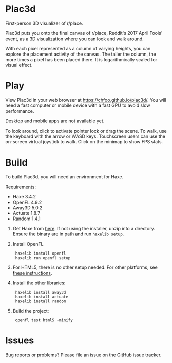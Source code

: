 Plac3d
======

First-person 3D visualizer of r/place.

Plac3d puts you onto the final canvas of r/place, Reddit's 2017 April
Fools' event, as a 3D visualization where you can look and walk around.

With each pixel represented as a column of varying heights, you can explore
the placement activity of the canvas. The taller the column, the more times
a pixel has been placed there. It is logarithmically scaled for visual
effect.


Play
====

View Plac3d in your web browser at https://chfoo.github.io/plac3d/. You
will need a fast computer or mobile device with a fast GPU to avoid slow
performance.

Desktop and mobile apps are not available yet.

To look around, click to activate pointer lock or drag the scene. To walk,
use the keyboard with the arrow or WASD keys. Touchscreen users can use 
the on-screen virtual joystick to walk. Click on the minimap to show FPS
stats.


Build
=====

To build Plac3d, you will need an environment for Haxe.

Requirements:

* Haxe 3.4.2
* OpenFL 4.9.2
* Away3D 5.0.2
* Actuate 1.8.7
* Random 1.4.1

1. Get Haxe from [here](http://haxe.org/download/). If not using the
installer, unzip into a directory. Ensure the binary are in path and run 
`haxelib setup`.
2. Install OpenFL

        haxelib install openfl
        haxelib run openfl setup

3. For HTML5, there is no other setup needed. For other platforms, see
[these instructions](http://www.openfl.org/lime/docs/advanced-setup/).
4. Install the other libraries:

        haxelib install away3d
        haxelib install actuate
        haxelib install random
5. Build the project:

        openfl test html5 -minify


Issues
======

Bug reports or problems? Please file an issue on the GitHub issue 
tracker.
